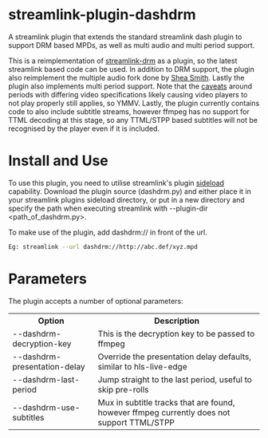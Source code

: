 # streamlink-plugin-dashdrm

A streamlink plugin that extends the standard streamlink dash plugin to support DRM based MPDs, as well as multi audio and multi period support.

This is a reimplementation of [streamlink-drm](https://github.com/ImAleeexx/streamlink-drm) as a plugin, so the latest streamlink based code can be used. In addition to DRM support, the plugin also reimplement the multiple audio fork done by [Shea Smith](https://github.com/SheaSmith/streamlink-drm). Lastly the plugin also implements multi period support. Note that the [caveats](https://github.com/streamlink/streamlink/issues/5058) around periods with differing video specifications likely causing video players to not play properly still applies, so YMMV. Lastly, the plugin currently contains code to also include subtitle streams, however ffmpeg has no support for TTML decoding at this stage, so any TTML/STPP based subtitles will not be recognised by the player even if it is included.

# Install and Use

To use this plugin, you need to utilise streamlink's plugin [sideload](https://streamlink.github.io/latest/cli/plugin-sideloading.html) capability. Download the plugin source (dashdrm.py) and either place it in your streamlink plugins sideload directory, or put in a new directory and specify the path when executing streamlink with --plugin-dir <path_of_dashdrm.py>.

To make use of the plugin, add dashdrm:// in front of the url.
```sh
Eg: streamlink --url dashdrm://http://abc.def/xyz.mpd
```

# Parameters

The plugin accepts a number of optional parameters:
<TABLE>
  <TR>
    <TH>Option</TH>
    <TH>Description</TH>
  </TR>
  <TR>
    <TD>--dashdrm-decryption-key <key in hex></TD>
    <TD>This is the decryption key to be passed to ffmpeg</TD>
  </TR>
  <TR>
    <TD>--dashdrm-presentation-delay <delay in seconds></TD>
    <TD>Override the presentation delay defaults, similar to hls-live-edge</TD>
  </TR>
  <TR>
    <TD>--dashdrm-last-period</TD>
    <TD>Jump straight to the last period, useful to skip pre-rolls</TD>
  </TR>
  <TR>
    <TD>--dashdrm-use-subtitles</TD>
    <TD>Mux in subtitle tracks that are found, however ffmpeg currently does not support TTML/STPP</TD>
  </TR>
</TABLE>
